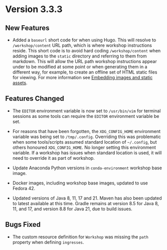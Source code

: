 Version 3.3.3
=============

New Features
------------

* Added a ``baseurl`` short code for when using Hugo. This will resolve to
  ``/workshop/content`` URL path, which is where workshop instructions reside.
  This short code is to avoid hard coding ``/workshop/content`` when adding
  images to the ``static`` directory and referring to them from markdown. This
  will allow the URL path workshop instructions appear under to be modified at
  some point or when generating them in a different way, for example, to create
  an offline set of HTML static files for viewing. For more information see
  [Embedding images and static assets](embedding-images-and-static-assets).

Features Changed
----------------

* The ``EDITOR`` environment variable is now set to ``/usr/bin/vim`` for
  terminal sessions as some tools can require the ``EDITOR`` environment
  variable be set.

* For reasons that have been forgotten, the ``XDG_CONFIG_HOME`` environment
  variable was being set to ``/tmp/.config``. Overriding this was problematic
  when some tools/scripts assumed standard location of ``~/.config``, but
  others honoured ``XDG_CONFIG_HOME``. No longer setting this environment
  variable. If a workshop has issues when standard location is used, it will
  need to override it as part of workshop.

* Update Anaconda Python versions in ``conda-environment`` workshop base image.

* Docker images, including workshop base images, updated to use Fedora 42.

* Updated versions of Java 8, 11, 17 and 21. Maven has also been updated to
  latest available at this time. Gradle remains at version 8.5 for Java 8, 11,
  and 17, and version 8.8 for Java 21, due to build issues.

Bugs Fixed
----------

* The custom resource definition for `Workshop` was missing the `path` property
  when defining `ingresses`.
